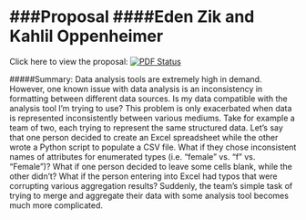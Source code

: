 ###Proposal
####Eden Zik and Kahlil Oppenheimer 
==========
Click here to view the proposal:
[![PDF Status](https://www.sharelatex.com/github/repos/edenzik/128Project/builds/latest/badge.svg)](https://www.sharelatex.com/github/repos/edenzik/128Project/builds/latest/output.pdf)


#####Summary:
Data analysis tools are extremely high in demand. However, one
known issue with data analysis is an inconsistency in formatting
between different data sources. Is my data compatible with the
analysis tool I’m trying to use? This problem is only exacerbated
when data is represented inconsistently between various mediums.
Take for example a team of two, each trying to represent
the same structured data. Let’s say that one person decided to
create an Excel spreadsheet while the other wrote a Python script
to populate a CSV file. What if they chose inconsistent names of
attributes for enumerated types (i.e. “female” vs. “f” vs. “Female”)?
What if one person decided to leave some cells blank,
while the other didn’t? What if the person entering into Excel
had typos that were corrupting various aggregation results? Suddenly,
the team’s simple task of trying to merge and aggregate
their data with some analysis tool becomes much more complicated.
